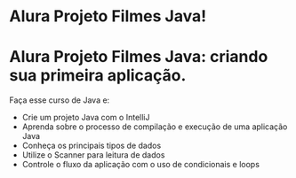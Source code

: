 # Alura Projeto Filmes Java!

# Alura Projeto Filmes Java: criando sua primeira aplicação.

Faça esse curso de Java e:
- Crie um projeto Java com o IntelliJ
- Aprenda sobre o processo de compilação e execução de uma aplicação Java
- Conheça os principais tipos de dados
- Utilize o Scanner para leitura de dados
- Controle o fluxo da aplicação com o uso de condicionais e loops
